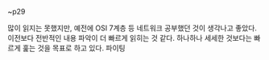 ~p29

많이 읽지는 못했지만, 예전에 OSI 7계층 등 네트워크 공부했던 것이 생각나고 좋았다. 
이전보다 전반적인 내용 파악이 더 빠르게 읽히는 것 같다.
하나하나 세세한 것보다는 빠르게 훑는 것을 목표로 하고 있다. 
파이팅  

